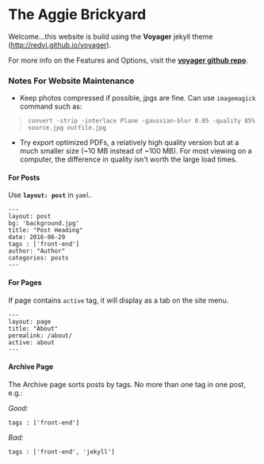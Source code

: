 # The Aggie Brickyard

Welcome...this website is build using the **Voyager** jekyll theme (<http://redvi.github.io/voyager>).

For more info on the Features and Options, visit the **[voyager github repo](https://github.com/redVi/voyager)**.

### Notes For Website Maintenance

 - Keep photos compressed if possible, jpgs are fine. Can use `imagemagick` command such as:

 > `convert -strip -interlace Plane -gaussian-blur 0.05 -quality 85% source.jpg outfile.jpg`

 - Try export optimized PDFs, a relatively high quality version but at a much smaller size (~10 MB instead of ~100 MB). For most viewing on a computer, the difference in quality isn't worth the large load times.

#### **For Posts**

Use **`layout: post`** in `yaml`.

```
---
layout: post
bg: 'background.jpg'
title: "Post Heading"
date: 2016-06-29
tags : ['front-end']
author: "Author"
categories: posts
---
```

#### **For Pages**

If page contains `active` tag, it will display as a tab on the site menu.

```
---
layout: page
title: "About"
permalink: /about/
active: about
---
```

#### **Archive Page**

The Archive page sorts posts by tags. No more than one tag in one post, e.g.:

*Good:*

```
tags : ['front-end']
```

*Bad:*

```
tags : ['front-end', 'jekyll']
```
